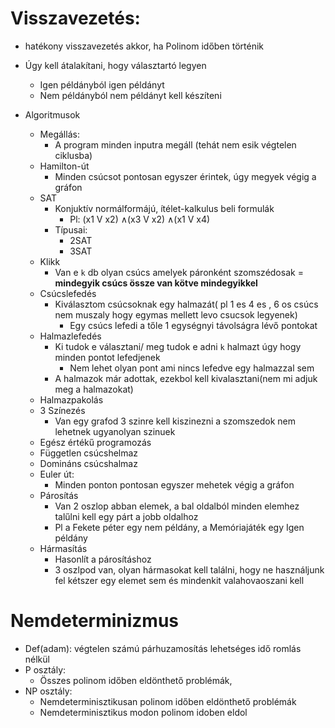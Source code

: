 # Visszavezetés:
- hatékony visszavezetés akkor, ha Polinom időben történik
- Úgy kell átalakítani, hogy választartó legyen
  - Igen példányból igen példányt
  - Nem példányból nem példányt kell készíteni


- Algoritmusok
  - Megállás:
    - A program minden inputra megáll (tehát nem esik végtelen ciklusba)
  - Hamilton-út
    - Minden csúcsot pontosan egyszer érintek, úgy megyek végig a gráfon
  - SAT
    - Konjuktív normálformájú, ítélet-kalkulus beli formulák
      - Pl: (x1 V x2)  ∧(x3 V x2)  ∧(x1 V x4)
    - Típusai:
      - 2SAT
      - 3SAT
  - Klikk
    - Van e `k` db olyan csúcs amelyek páronként szomszédosak = **mindegyik csúcs össze van kötve mindegyikkel**
  - Csúcslefedés
    - Kiválasztom csúcsoknak egy halmazát( pl 1 es 4 es , 6 os csúcs nem muszaly hogy egymas mellett levo csucsok legyenek)
      - Egy csúcs lefedi a tőle 1 egységnyi távolságra lévő pontokat
  - Halmazlefedés
    - Ki tudok e választani/ meg tudok e adni `k` halmazt úgy hogy minden  pontot lefedjenek 
      - Nem lehet olyan pont ami nincs lefedve egy halmazzal sem
    - A halmazok már adottak, ezekbol kell kivalasztani(nem mi adjuk meg a halmazokat)
  - Halmazpakolás
  - 3 Színezés
    - Van egy grafod 3 szinre kell kiszinezni a szomszedok nem lehetnek ugyanolyan szinuek
  - Egész értékű programozás
  - Független csúcshelmaz
  - Domináns csúcshalmaz
  - Euler út:
    - Minden ponton pontosan egyszer mehetek végig a gráfon
  - Párosítás
    - Van 2 oszlop abban elemek, a bal oldalból minden elemhez talűlni kell egy párt a jobb oldalhoz
    - Pl a Fekete péter egy nem példány, a Memóriajáték egy Igen példány
  - Hármasítás
    - Hasonlít  a párosításhoz
    - 3 oszlpod van, olyan hármasokat kell találni, hogy ne használjunk fel kétszer egy elemet sem és mindenkit valahovaoszani kell


# Nemdeterminizmus
  - Def(adam): végtelen számú párhuzamosítás lehetséges idő romlás nélkül
- P osztály:
  - Összes polinom időben eldönthető problémák,
- NP osztály:
  - Nemdeterminisztikusan polinom időben eldönthető problémák
  - Nemdeterminisztikus modon polinom idoben eldol

